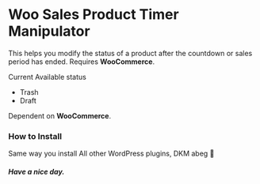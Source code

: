 # Woo Sales Product Timer Manipulator
This helps you modify the status of a product after the countdown or sales period has ended. Requires **WooCommerce**.

Current Available status
- Trash
- Draft

Dependent on **WooCommerce**.

### How to Install
Same way you install All other WordPress plugins, DKM abeg 🥴

##### Have a nice day.
